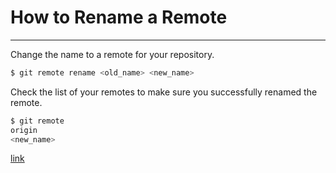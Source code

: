 # How to Rename a Remote

---

Change the name to a remote for your repository.

```bash
$ git remote rename <old_name> <new_name> 
```

Check the list of your remotes to make sure you successfully renamed the remote.

```bash
$ git remote
origin
<new_name> 
```

[link](https://git-scm.com/docs/git-remote#Documentation/git-remote.txt-emrenameem)
